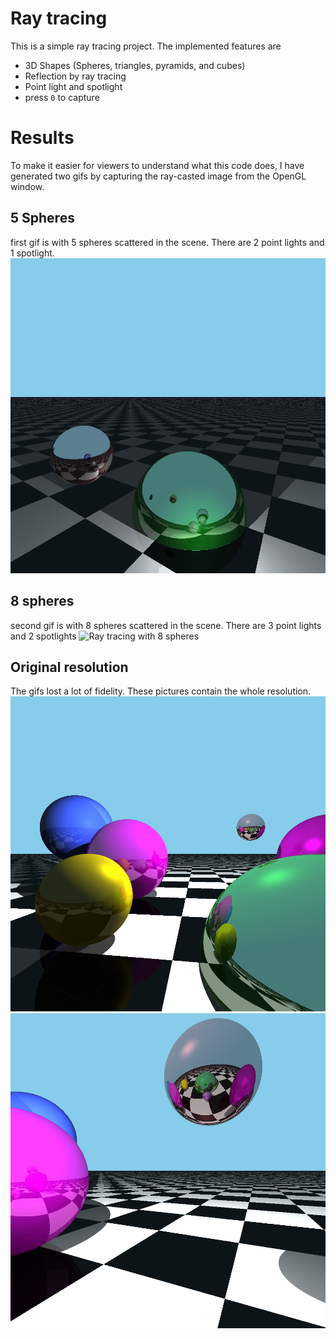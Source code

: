 # Ray tracing
This is a simple ray tracing project. The implemented features are
- 3D Shapes (Spheres, triangles, pyramids, and cubes)
- Reflection by ray tracing
- Point light and spotlight
- press `0` to capture

# Results
To make it easier for viewers to understand what this code does, I have generated two gifs by capturing the ray-casted image from the OpenGL window. 

## 5 Spheres
first gif is with 5 spheres scattered in the scene. There are 2 point lights and 1 spotlight.
![Ray tracing with 5 spheres](./Code/assets/5%20spheres/output.gif)

## 8 spheres
second gif is with 8 spheres scattered in the scene. There are 3 point lights and 2 spotlights
![Ray tracing with 8 spheres](./Code/assets/8%20spheres/output.gif)
## Original resolution
The gifs lost a lot of fidelity. These pictures contain the whole resolution.
![Ray tracing 1](./Code/assets/out-0.bmp)
![Ray tracing 2](./Code/assets/out-1.bmp)
